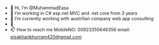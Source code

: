 - 👋 Hi, I’m @MuhammadEasa
- 👀 I’m working in C# asp.net MVC and .net core from 3 years
- 🌱 I’m currently working with austrilian company web app consulting
- 💞 
- 📫 How to reach me MobileNO: 00923355646356 email: eisakhankhurram420@gmail.com

<!---
MuhammadEasa/MuhammadEasa is a ✨ special ✨ repository because its `README.md` (this file) appears on your GitHub profile.
You can click the Preview link to take a look at your changes.
--->
